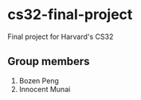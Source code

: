 # cs32-final-project
Final project for Harvard's CS32

## Group members
1. Bozen Peng
2. Innocent Munai
